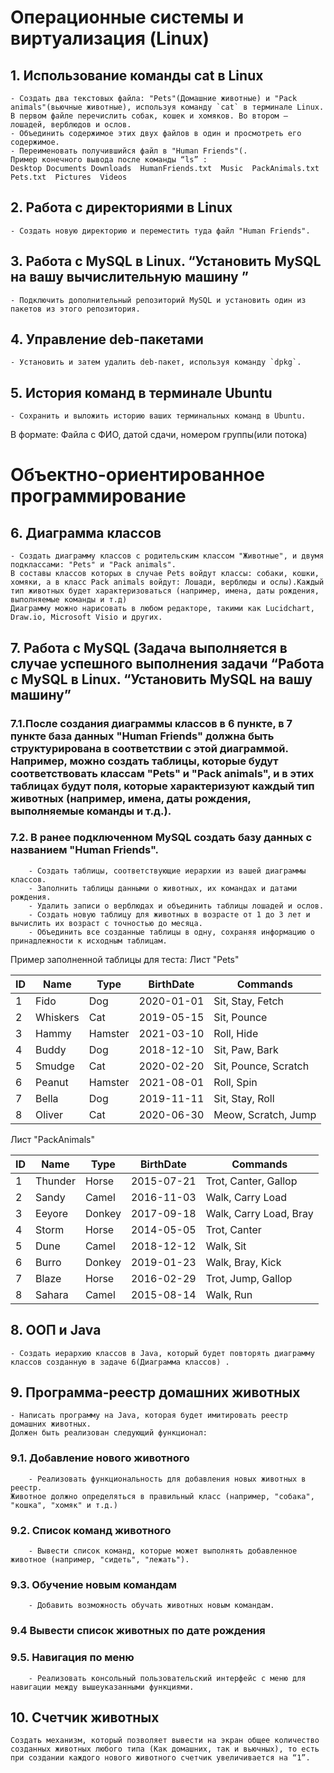 # Операционные системы и виртуализация (Linux)

## 1. Использование команды cat в Linux
    - Создать два текстовых файла: "Pets"(Домашние животные) и "Pack animals"(вьючные животные), используя команду `cat` в терминале Linux. В первом файле перечислить собак, кошек и хомяков. Во втором — лошадей, верблюдов и ослов.
    - Объединить содержимое этих двух файлов в один и просмотреть его содержимое.
    - Переименовать получившийся файл в "Human Friends"(.
    Пример конечного вывода после команды “ls” :
    Desktop Documents Downloads  HumanFriends.txt  Music  PackAnimals.txt  Pets.txt  Pictures  Videos

## 2. Работа с директориями в Linux
    - Создать новую директорию и переместить туда файл "Human Friends".

## 3. Работа с MySQL в Linux. “Установить MySQL на вашу вычислительную машину ”
    - Подключить дополнительный репозиторий MySQL и установить один из пакетов из этого репозитория.

## 4. Управление deb-пакетами
    - Установить и затем удалить deb-пакет, используя команду `dpkg`.

## 5. История команд в терминале Ubuntu
    - Сохранить и выложить историю ваших терминальных команд в Ubuntu.
В формате: Файла с ФИО, датой сдачи, номером группы(или потока)

# Объектно-ориентированное программирование 

## 6. Диаграмма классов
    - Создать диаграмму классов с родительским классом "Животные", и двумя подклассами: "Pets" и "Pack animals".
    В составы классов которых в случае Pets войдут классы: собаки, кошки, хомяки, а в класс Pack animals войдут: Лошади, верблюды и ослы).Каждый тип животных будет характеризоваться (например, имена, даты рождения, выполняемые команды и т.д) 
    Диаграмму можно нарисовать в любом редакторе, такими как Lucidchart, Draw.io, Microsoft Visio и других.

## 7. Работа с MySQL (Задача выполняется в случае успешного выполнения задачи “Работа с MySQL в Linux. “Установить MySQL на вашу машину”

### 7.1.После создания диаграммы классов в 6 пункте, в 7 пункте база данных "Human Friends" должна быть структурирована в соответствии с этой диаграммой. Например, можно создать таблицы, которые будут соответствовать классам "Pets" и "Pack animals", и в этих таблицах будут поля, которые характеризуют каждый тип животных (например, имена, даты рождения, выполняемые команды и т.д.). 
### 7.2. В ранее подключенном MySQL создать базу данных с названием "Human Friends".
        - Создать таблицы, соответствующие иерархии из вашей диаграммы классов.
        - Заполнить таблицы данными о животных, их командах и датами рождения.
        - Удалить записи о верблюдах и объединить таблицы лошадей и ослов.
        - Создать новую таблицу для животных в возрасте от 1 до 3 лет и вычислить их возраст с точностью до месяца.
        - Объединить все созданные таблицы в одну, сохраняя информацию о принадлежности к исходным таблицам.

Пример заполненной таблицы для теста:
Лист "Pets"

| ID | 	Name     | 	Type    | 	BirthDate  | 	Commands             |
|----|-----------|----------|-------------|-----------------------| 
| 1  | 	Fido     | 	Dog     | 	2020-01-01 | 	Sit, Stay, Fetch     |
| 2  | 	Whiskers | 	Cat     | 	2019-05-15 | 	Sit, Pounce          |
| 3  | 	Hammy    | 	Hamster | 	2021-03-10 | 	Roll, Hide           |
| 4  | 	Buddy    | 	Dog     | 	2018-12-10 | 	Sit, Paw, Bark       |
| 5  | 	Smudge   | 	Cat     | 	2020-02-20 | 	Sit, Pounce, Scratch |
| 6  | 	Peanut   | 	Hamster | 	2021-08-01 | 	Roll, Spin           |
| 7  | 	Bella    | 	Dog     | 	2019-11-11 | 	Sit, Stay, Roll      |
| 8  | 	Oliver   | 	Cat     | 	2020-06-30 | 	Meow, Scratch, Jump  |

 Лист "PackAnimals"

| ID | 	Name    | 	Type   | 	BirthDate  | 	Commands               |
|----|----------|---------|-------------|-------------------------| 
| 1  | 	Thunder | 	Horse  | 	2015-07-21 | 	Trot, Canter, Gallop   |
| 2  | 	Sandy   | 	Camel  | 	2016-11-03 | 	Walk, Carry Load       |
| 3  | 	Eeyore  | 	Donkey | 	2017-09-18 | 	Walk, Carry Load, Bray |
| 4  | 	Storm   | 	Horse  | 	2014-05-05 | 	Trot, Canter           |
| 5  | 	Dune    | 	Camel  | 	2018-12-12 | 	Walk, Sit              |
| 6  | 	Burro   | 	Donkey | 	2019-01-23 | 	Walk, Bray, Kick       |
| 7  | 	Blaze   | 	Horse  | 	2016-02-29 | 	Trot, Jump, Gallop     |
| 8  | 	Sahara  | 	Camel  | 	2015-08-14 | 	Walk, Run              |




## 8. ООП и Java
    - Создать иерархию классов в Java, который будет повторять диаграмму классов созданную в задаче 6(Диаграмма классов) .

## 9. Программа-реестр домашних животных
    - Написать программу на Java, которая будет имитировать реестр домашних животных. 
    Должен быть реализован следующий функционал:
    
### 9.1. Добавление нового животного
        - Реализовать функциональность для добавления новых животных в реестр.       
    Животное должно определяться в правильный класс (например, "собака", "кошка", "хомяк" и т.д.)
        
 
   ### 9.2. Список команд животного
        - Вывести список команд, которые может выполнять добавленное животное (например, "сидеть", "лежать").
        
### 9.3. Обучение новым командам
        - Добавить возможность обучать животных новым командам.
###  9.4 Вывести список животных по дате рождения

### 9.5. Навигация по меню
        - Реализовать консольный пользовательский интерфейс с меню для навигации между вышеуказанными функциями.
        
## 10. Счетчик животных
    Создать механизм, который позволяет вывести на экран общее количество созданных животных любого типа (Как домашних, так и вьючных), то есть при создании каждого нового животного счетчик увеличивается на “1”. 
